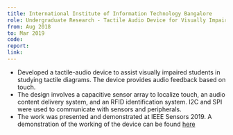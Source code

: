 ```yaml
---
title: International Institute of Information Technology Bangalore  
role: Undergraduate Research - Tactile Audio Device for Visually Impaired Students, under <a href="https://www.iiitb.ac.in/faculty/madhav-rao">Prof. Madhav Rao</a>
from: Aug 2018
to: Mar 2019
code:
report:
link:
---
```

<ul>
<li>Developed a tactile-audio device to assist visually impaired students in studying tactile diagrams. The device provides audio feedback based on touch.</li>
<li>The design involves a capacitive sensor array to localize touch, an audio content delivery system, and an RFID identification system. I2C and SPI were used to communicate with sensors and peripherals.</li>
<li>The work was presented and demonstrated at IEEE Sensors 2019. A demonstration of the working of the device can be found <a href = "https://www.youtube.com/watch?v=lHtBffsXNwQ&t=1s">here</a></li>
</ul>